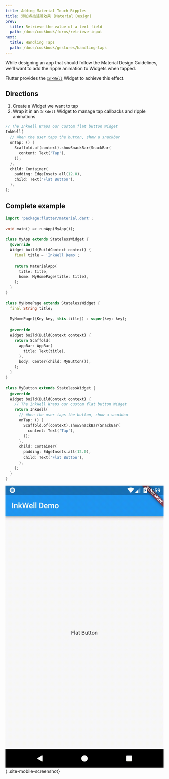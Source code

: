 ```yaml
---
title: Adding Material Touch Ripples
title: 添加点按涟漪效果 (Material Design)
prev:
  title: Retrieve the value of a text field
  path: /docs/cookbook/forms/retrieve-input
next:
  title: Handling Taps
  path: /docs/cookbook/gestures/handling-taps
---
```


While designing an app that should follow the Material Design Guidelines, we'll
want to add the ripple animation to Widgets when tapped.

Flutter provides the [`InkWell`]({{site.api}}/flutter/material/InkWell-class.html)
Widget to achieve this effect.

## Directions

  1. Create a Widget we want to tap
  2. Wrap it in an `InkWell` Widget to manage tap callbacks and ripple animations

<!-- skip -->
```dart
// The InkWell Wraps our custom flat button Widget
InkWell(
  // When the user taps the button, show a snackbar
  onTap: () {
    Scaffold.of(context).showSnackBar(SnackBar(
      content: Text('Tap'),
    ));
  },
  child: Container(
    padding: EdgeInsets.all(12.0),
    child: Text('Flat Button'),
  ),
);
```

## Complete example

```dart
import 'package:flutter/material.dart';

void main() => runApp(MyApp());

class MyApp extends StatelessWidget {
  @override
  Widget build(BuildContext context) {
    final title = 'InkWell Demo';

    return MaterialApp(
      title: title,
      home: MyHomePage(title: title),
    );
  }
}

class MyHomePage extends StatelessWidget {
  final String title;

  MyHomePage({Key key, this.title}) : super(key: key);

  @override
  Widget build(BuildContext context) {
    return Scaffold(
      appBar: AppBar(
        title: Text(title),
      ),
      body: Center(child: MyButton()),
    );
  }
}

class MyButton extends StatelessWidget {
  @override
  Widget build(BuildContext context) {
    // The InkWell Wraps our custom flat button Widget
    return InkWell(
      // When the user taps the button, show a snackbar
      onTap: () {
        Scaffold.of(context).showSnackBar(SnackBar(
          content: Text('Tap'),
        ));
      },
      child: Container(
        padding: EdgeInsets.all(12.0),
        child: Text('Flat Button'),
      ),
    );
  }
}
```

![Ripples Demo](/images/cookbook/ripples.gif){:.site-mobile-screenshot}
